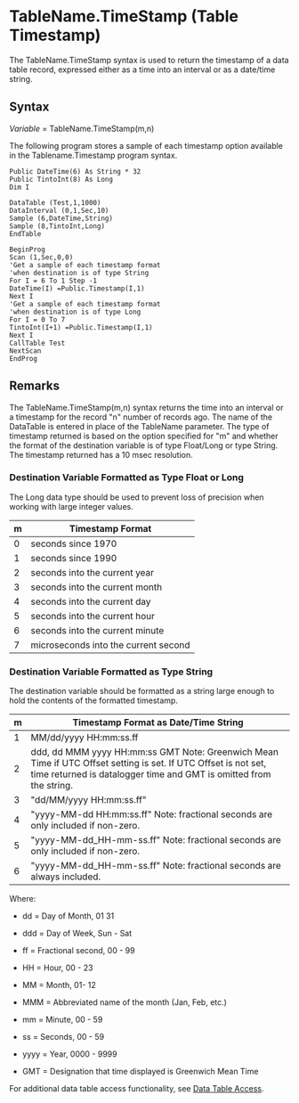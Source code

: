 # TableName.TimeStamp (Table Timestamp)

The TableName.TimeStamp syntax is used to return the timestamp of a data table record, expressed either as a time into an interval or as a date/time string.

## Syntax

_Variable_ = TableName.TimeStamp(m,n)

The following program stores a sample of each timestamp option available in the Tablename.Timestamp program syntax.

```
Public DateTime(6) As String * 32
Public TintoInt(8) As Long
Dim I

DataTable (Test,1,1000)
DataInterval (0,1,Sec,10)
Sample (6,DateTime,String)
Sample (8,TintoInt,Long)
EndTable

BeginProg
Scan (1,Sec,0,0)
'Get a sample of each timestamp format
'when destination is of type String
For I = 6 To 1 Step -1
DateTime(I) =Public.Timestamp(I,1)
Next I
'Get a sample of each timestamp format
'when destination is of type Long
For I = 0 To 7
TintoInt(I+1) =Public.Timestamp(I,1)
Next I
CallTable Test
NextScan
EndProg
```

## Remarks

The TableName.TimeStamp(m,n) syntax returns the time into an interval or a timestamp for the record "n" number of records ago. The name of the DataTable is entered in place of the TableName parameter. The type of timestamp returned is based on the option specified for "m" and whether the format of the destination variable is of type Float/Long or type String. The timestamp returned has a 10 msec resolution.

### Destination Variable Formatted as Type Float or Long

The Long data type should be used to prevent loss of precision when working with large integer values.

| m   | Timestamp Format                     |
| --- | ------------------------------------ |
| 0   | seconds since 1970                   |
| 1   | seconds since 1990                   |
| 2   | seconds into the current year        |
| 3   | seconds into the current month       |
| 4   | seconds into the current day         |
| 5   | seconds into the current hour        |
| 6   | seconds into the current minute      |
| 7   | microseconds into the current second |

### Destination Variable Formatted as Type String

The destination variable should be formatted as a string large enough to hold the contents of the formatted timestamp.

| m   | Timestamp Format as Date/Time String                                                                                                                                                 |
| --- | ------------------------------------------------------------------------------------------------------------------------------------------------------------------------------------ |
| 1   | MM/dd/yyyy HH:mm:ss.ff                                                                                                                                                               |
| 2   | ddd, dd MMM yyyy HH:mm:ss GMT Note: Greenwich Mean Time if UTC Offset setting is set. If UTC Offset is not set, time returned is datalogger time and GMT is omitted from the string. |
| 3   | "dd/MM/yyyy HH:mm:ss.ff"                                                                                                                                                             |
| 4   | "yyyy-MM-dd HH:mm:ss.ff" Note: fractional seconds are only included if non-zero.                                                                                                     |
| 5   | "yyyy-MM-dd_HH-mm-ss.ff" Note: fractional seconds are only included if non-zero.                                                                                                     |
| 6   | "yyyy-MM-dd_HH-mm-ss.ff" Note: fractional seconds are always included.                                                                                                               |

Where:

- dd = Day of Month, 01 31

- ddd = Day of Week, Sun - Sat

- ff = Fractional second, 00 - 99

- HH = Hour, 00 - 23

- MM = Month, 01- 12

- MMM = Abbreviated name of the month (Jan, Feb, etc.)

- mm = Minute, 00 - 59

- ss = Seconds, 00 - 59

- yyyy = Year, 0000 - 9999

- GMT = Designation that time displayed is Greenwich Mean Time

For additional data table access functionality, see [Data Table Access](../Info/datatableaccess.md).
